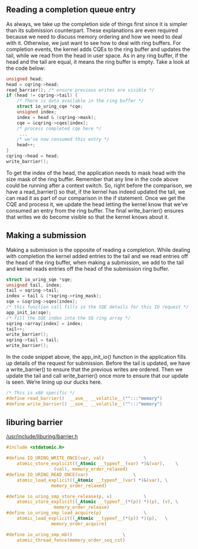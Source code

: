 ## Reading a completion queue entry
As always, we take up the completion side of things first since it is simpler than its submission counterpart. These explanations are even required because we need to discuss memory ordering and how we need to deal with it. Otherwise, we just want to see how to deal with ring buffers. For completion events, the kernel adds CQEs to the ring buffer and updates the tail, while we read from the head in user space. As in any ring buffer, if the head and the tail are equal, it means the ring buffer is empty. Take a look at the code below:

```c
unsigned head;
head = cqring->head;
read_barrier(); /* ensure previous writes are visible */
if (head != cqring->tail) {
    /* There is data available in the ring buffer */
    struct io_uring_cqe *cqe;
    unsigned index;
    index = head & (cqring->mask);
    cqe = &cqring->cqes[index];
    /* process completed cqe here */
     ...
    /* we've now consumed this entry */
    head++;
}
cqring->head = head;
write_barrier();
```
To get the index of the head, the application needs to mask head with the size mask of the ring buffer. Remember that any line in the code above could be running after a context switch. So, right before the comparison, we have a read_barrier() so that, if the kernel has indeed updated the tail, we can read it as part of our comparison in the if statement. Once we get the CQE and process it, we update the head letting the kernel know that we’ve consumed an entry from the ring buffer. The final write_barrier() ensures that writes we do become visible so that the kernel knows about it.

## Making a submission
Making a submission is the opposite of reading a completion. While dealing with completion the kernel added entries to the tail and we read entries off the head of the ring buffer, when making a submission, we add to the tail and kernel reads entries off the head of the submission ring buffer.

```c
struct io_uring_sqe *sqe;
unsigned tail, index;
tail = sqring->tail;
index = tail & (*sqring->ring_mask);
sqe = &sqring->sqes[index];
/* this function call fills in the SQE details for this IO request */
app_init_io(sqe);
/* fill the SQE index into the SQ ring array */
sqring->array[index] = index;
tail++;
write_barrier();
sqring->tail = tail;
write_barrier();
```

In the code snippet above, the app_init_io() function in the application fills up details of the request for submission. Before the tail is updated, we have a write_barrier() to ensure that the previous writes are ordered. Then we update the tail and call write_barrier() once more to ensure that our update is seen. We’re lining up our ducks here.

```c
/* This is x86 specific */
#define read_barrier()  __asm__ __volatile__("":::"memory")
#define write_barrier() __asm__ __volatile__("":::"memory")
```

## liburing barrier
[/usr/include/liburing/barrier.h](https://github.com/axboe/liburing/blob/master/src/include/liburing/barrier.h)
```c
#include <stdatomic.h>

#define IO_URING_WRITE_ONCE(var, val)				\
	atomic_store_explicit((_Atomic __typeof__(var) *)&(var),	\
			      (val), memory_order_relaxed)
#define IO_URING_READ_ONCE(var)					\
	atomic_load_explicit((_Atomic __typeof__(var) *)&(var),	\
			     memory_order_relaxed)

#define io_uring_smp_store_release(p, v)			\
	atomic_store_explicit((_Atomic __typeof__(*(p)) *)(p), (v), \
			      memory_order_release)
#define io_uring_smp_load_acquire(p)				\
	atomic_load_explicit((_Atomic __typeof__(*(p)) *)(p),	\
			     memory_order_acquire)

#define io_uring_smp_mb()					\
	atomic_thread_fence(memory_order_seq_cst)
```
